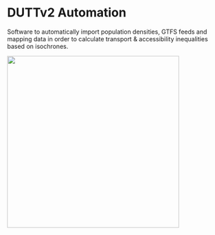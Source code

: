 # DUTTv2 Automation
Software to automatically import population densities, GTFS feeds and mapping data in order to calculate transport & accessibility inequalities based on isochrones. 

<img src='https://media.tenor.com/SSY2V0RrU3IAAAAM/rick-roll-rick-rolled.gif' width=400>